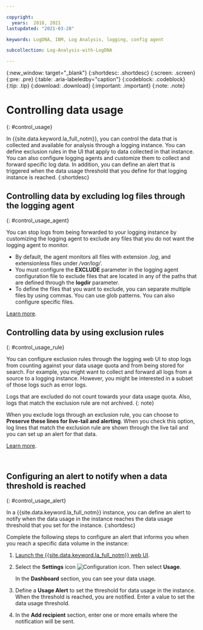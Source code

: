```yaml
---

copyright:
  years:  2018, 2021
lastupdated: "2021-03-28"

keywords: LogDNA, IBM, Log Analysis, logging, config agent

subcollection: Log-Analysis-with-LogDNA

---
```


{:new_window: target="_blank"}
{:shortdesc: .shortdesc}
{:screen: .screen}
{:pre: .pre}
{:table: .aria-labeledby="caption"}
{:codeblock: .codeblock}
{:tip: .tip}
{:download: .download}
{:important: .important}
{:note: .note}


# Controlling data usage
{: #control_usage}

In {{site.data.keyword.la_full_notm}}, you can control the data that is collected and available for analysis through a logging instance. You can define exclusion rules in the UI that apply to data collected in that instance. You can also configure logging agents and customize them to collect and forward specific log data. In addition, you can define an alert that is triggered when the data usage threshold that you define for that logging instance is reached.
{:shortdesc}


## Controlling data by excluding log files through the logging agent
{: #control_usage_agent}

You can stop logs from being forwarded to your logging instance by customizing the logging agent to exclude any files that you do not want the logging agent to monitor. 

* By default, the agent monitors all files with extension *.log*,  and extensionless files under */var/log/*.
* You must configure the **EXCLUDE** parameter in the logging agent configuration file to exclude files that are located in any of the paths that are defined through the **logdir** parameter. 
* To define the files that you want to exclude, you can separate multiple files by using commas. You can use glob patterns. You can also configure specific files.

[Learn more](/docs/Log-Analysis-with-LogDNA?topic=Log-Analysis-with-LogDNA-exclude_logs_from_agent).



## Controlling data by using exclusion rules
{: #control_usage_rule}

You can configure exclusion rules through the logging web UI to stop logs from counting against your data usage quota and from being stored for search. For example, you might want to collect and forward all logs from a source to a logging instance. However, you might be interested in a subset of those logs such as error logs. 

Logs that are excluded do not count towards your data usage quota. Also, logs that match the exclusion rule are not archived.
{: note}

When you exclude logs through an exclusion rule, you can choose to **Preserve these lines for live-tail and alerting**. When you check this option, log lines that match the exclusion rule are shown through the live tail and you can set up an alert for that data.

[Learn more](/docs/Log-Analysis-with-LogDNA?topic=Log-Analysis-with-LogDNA-exclusion_rules).

​


## Configuring an alert to notify when a data threshold is reached
{: #control_usage_alert}

In a {{site.data.keyword.la_full_notm}} instance, you can define an alert to notify when the data usage in the instance reaches the data usage threshold that you set for the instance.
{:shortdesc}

Complete the following steps to configure an alert that informs you when you reach a specific data volume in the instance:

1. [Launch the {{site.data.keyword.la_full_notm}} web UI](/docs/Log-Analysis-with-LogDNA?topic=Log-Analysis-with-LogDNA-view_logs#view_logs_step2).

2. Select the **Settings** icon ![Configuration icon](../images/admin.png "Admin icon"). Then select **Usage**.

    In the **Dashboard** section, you can see your data usage.

3. Define a **Usage Alert** to set the threshold for data usage in the instance. When the threshold is reached, you are notified. Enter a value to set the data usage threshold.

4. In the **Add recipient** section, enter one or more emails where the notification will be sent.



